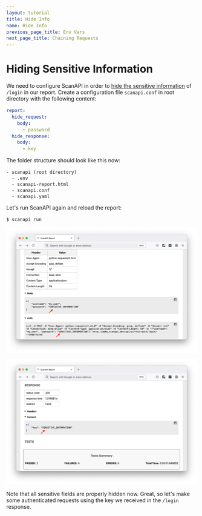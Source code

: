 ```yaml
---
layout: tutorial
title: Hide Info
name: Hide Info
previous_page_title: Env Vars
next_page_title: Chaining Requests
---
```


# Hiding Sensitive Information

We need to configure ScanAPI in order to
[hide the sensitive information][docs-hide-sensitive-info] of `/login` in our report.
Create a configuration file `scanapi.conf` in root directory with the following content:

```yaml
report:
  hide_request:
    body:
      - password
  hide_response:
    body:
      - key
```

The folder structure should look like this now:

```
- scanapi (root directory)
  - .env
  - scanapi-report.html
  - scanapi.conf
  - scanapi.yaml
```

Let's run ScanAPI again and reload the report:

```shell
$ scanapi run
```

<p align="center">
  <img
    src="/assets/images/tutorial/page6/report-1.png"
    width="900"
    alt="Hidden Credentials"
  >
</p>

<p align="center">
  <img
    src="/assets/images/tutorial/page6/report-2.png"
    width="900"
    alt="Hidden key"
  >
</p>

Note that all sensitive fields are properly hidden now. Great, so let's make some authenticated
requests using the key we received in the `/login` response.

[docs-hide-sensitive-info]: /docs_v1/configuration/hiding_sensitive_information.html

